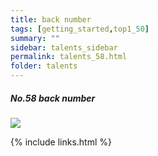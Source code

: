 ```yaml
---
title: back number
tags: [getting_started,top1_50]
summary: ""
sidebar: talents_sidebar
permalink: talents_58.html
folder: talents
---
```



##### No.58 back number

![](https://yt3.ggpht.com/ytc/AKedOLSTAmF5wTn_ZdzYCySjyHDM0DcF0Yx0zhSPxkJt=s176-c-k-c0x00ffffff-no-rj)






{% include links.html %}

